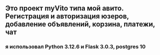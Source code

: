 ## Это проект myVito типа мой авито. Регистрация и авторизация юзеров, добавление объявлений, корзина, платежи, чат
### я использовал Python 3.12.6 и Flask 3.0.3, postgres 10
### 
